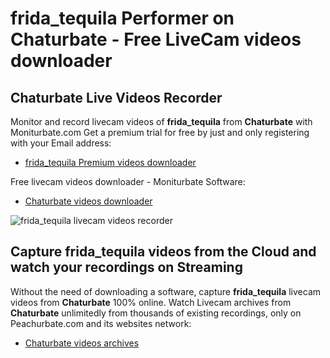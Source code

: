 # frida_tequila Performer on Chaturbate - Free LiveCam videos downloader

## Chaturbate Live Videos Recorder

Monitor and record livecam videos of **frida_tequila** from **Chaturbate** with Moniturbate.com
Get a premium trial for free by just and only registering with your Email address:
* [frida_tequila Premium videos downloader](https://moniturbate.com/request-demo-licence-key.html)

Free livecam videos downloader - Moniturbate Software:
* [Chaturbate videos downloader](https://moniturbate.com/moniturbate-download-software.html)

![frida_tequila livecam videos recorder](https://peachurnet.com/templates/moniturbate-software.png)


## Capture frida_tequila videos from the Cloud and watch your recordings on Streaming

Without the need of downloading a software, capture **frida_tequila** livecam videos from **Chaturbate** 100% online.
Watch Livecam archives from **Chaturbate** unlimitedly from thousands of existing recordings, only on Peachurbate.com and its websites network:
* [Chaturbate videos archives](https://peachurnet.com/)